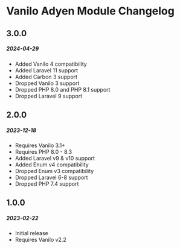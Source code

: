 # Vanilo Adyen Module Changelog

## 3.0.0
##### 2024-04-29

- Added Vanilo 4 compatibility
- Added Laravel 11 support
- Added Carbon 3 support
- Dropped Vanilo 3 support
- Dropped PHP 8.0 and PHP 8.1 support
- Dropped Laravel 9 support

## 2.0.0
##### 2023-12-18

- Requires Vanilo 3.1+
- Requires PHP 8.0 - 8.3
- Added Laravel v9 & v10 support
- Added Enum v4 compatibility
- Dropped Enum v3 compatibility
- Dropped Laravel 6-8 support
- Dropped PHP 7.4 support

## 1.0.0
##### 2023-02-22

- Initial release
- Requires Vanilo v2.2

